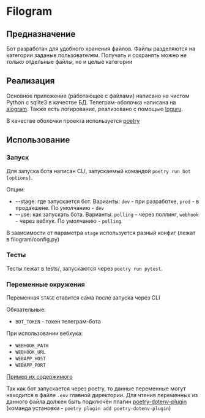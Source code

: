# Filogram
## Предназначение
Бот разработан для удобного хранения файлов. Файлы разделяются на категории заданые пользователем. Получать и сохранять можно не только отдельные файлы, но и целые категории
## Реализация
Основное приложение (работающее с файлами) написано на чистом Python с sqlite3 в качестве БД. Телеграм-оболочка написана на [aiogram](https://github.com/aiogram/aiogram). Также есть логирование, реализовано с помощью [loguru](https://github.com/Delgan/loguru).

В качестве оболочки проекта используется [poetry](https://github.com/python-poetry/poetry)

## Использование
### Запуск

Для запуска бота написан CLI, запускаемый командой `poetry run bot [options]`.

Опции:
- --stage: где запускается бот. Варианты: `dev` - при разработке, `prod` - в продакшене. По умолчанию - `dev`
- --use: как запускать бота. Варианты: `polling` - через поллинг, `webhook` - через вебхук. По умолчанию - `polling`

В зависимости от параметра `stage` используется разный конфиг (лежат в filogram/config.py)

### Тесты
Тесты лежат в tests/, запускаются через `poetry run pytest`.

### Переменные окружения
Переменная `STAGE` ставится сама после запуска через CLI

Обязательные:

- `BOT_TOKEN` - токен телеграм-бота

При использовании вебхука:

- `WEBHOOK_PATH`
- `WEBHOOK_URL`
- `WEBAPP_HOST`
- `WEBAPP_PORT`

[Пример их содержимого](https://github.com/aiogram/aiogram/blob/dev-2.x/examples/webhook_example.py)

Так как бот запускается через poetry, то данные переменные могут находится в файле `.env` главной директории. Для чтения переменных из данного файла должен быть подключён плагин [poetry-dotenv-plugin](https://github.com/mpeteuil/poetry-dotenv-plugin) (команда установки - `poetry plugin add poetry-dotenv-plugin`)
